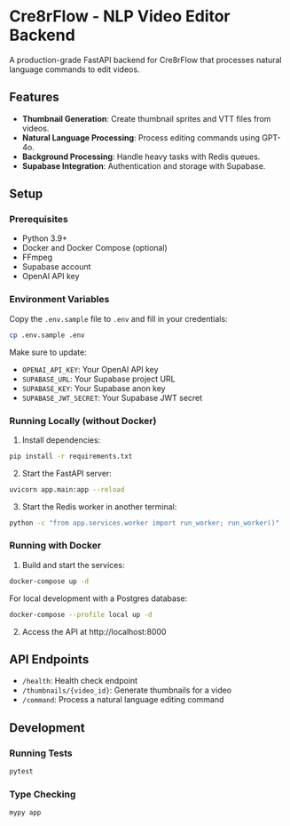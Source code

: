 # Cre8rFlow - NLP Video Editor Backend

A production-grade FastAPI backend for Cre8rFlow that processes natural language commands to edit videos.

## Features

- **Thumbnail Generation**: Create thumbnail sprites and VTT files from videos.
- **Natural Language Processing**: Process editing commands using GPT-4o.
- **Background Processing**: Handle heavy tasks with Redis queues.
- **Supabase Integration**: Authentication and storage with Supabase.

## Setup

### Prerequisites

- Python 3.9+
- Docker and Docker Compose (optional)
- FFmpeg
- Supabase account
- OpenAI API key

### Environment Variables

Copy the `.env.sample` file to `.env` and fill in your credentials:

```bash
cp .env.sample .env
```

Make sure to update:

- `OPENAI_API_KEY`: Your OpenAI API key
- `SUPABASE_URL`: Your Supabase project URL
- `SUPABASE_KEY`: Your Supabase anon key
- `SUPABASE_JWT_SECRET`: Your Supabase JWT secret

### Running Locally (without Docker)

1. Install dependencies:

```bash
pip install -r requirements.txt
```

2. Start the FastAPI server:

```bash
uvicorn app.main:app --reload
```

3. Start the Redis worker in another terminal:

```bash
python -c "from app.services.worker import run_worker; run_worker()"
```

### Running with Docker

1. Build and start the services:

```bash
docker-compose up -d
```

For local development with a Postgres database:

```bash
docker-compose --profile local up -d
```

2. Access the API at http://localhost:8000

## API Endpoints

- `/health`: Health check endpoint
- `/thumbnails/{video_id}`: Generate thumbnails for a video
- `/command`: Process a natural language editing command

## Development

### Running Tests

```bash
pytest
```

### Type Checking

```bash
mypy app
``` 